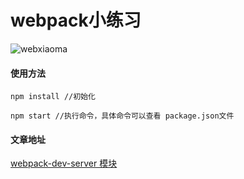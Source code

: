 
# webpack小练习

![webxiaoma](https://camo.githubusercontent.com/e43a07bf4ca1ffa4f148fc3018fd4ab424272dd4/68747470733a2f2f7765627869616f6d612e6769746875622e696f2f6f746865722f6d616e6f6e672e6a7067)

#### 使用方法

```
npm install //初始化

npm start //执行命令，具体命令可以查看 package.json文件
```


#### 文章地址

[webpack-dev-server 模块](http://webxiaoma.com/blogs/2017/10/20/webpack-dev-server)
